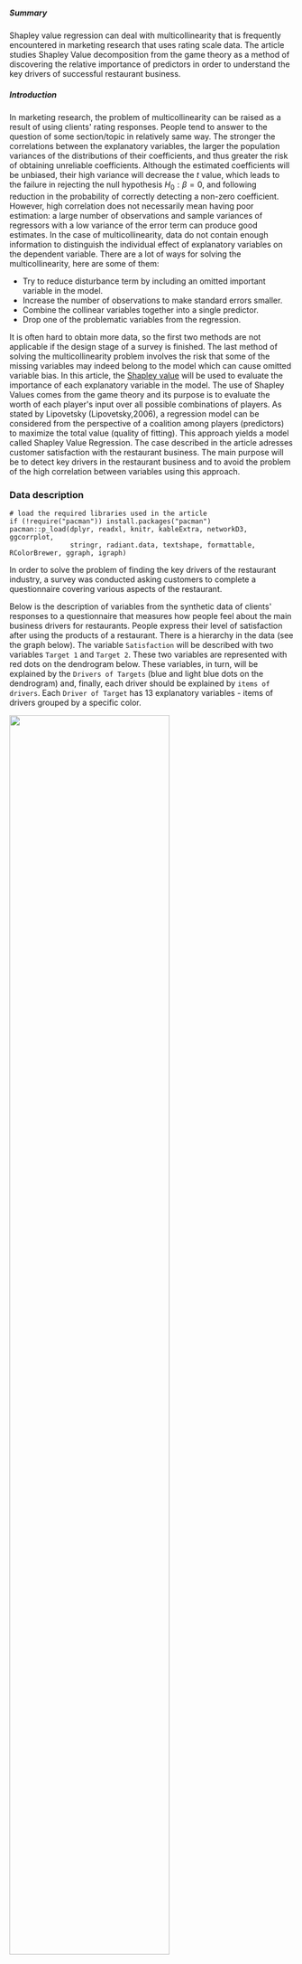 ##### Summary

Shapley value regression can deal with multicollinearity that is
frequently encountered in marketing research that uses rating scale
data. The article studies Shapley Value decomposition from the game
theory as a method of discovering the relative importance of predictors
in order to understand the key drivers of successful restaurant
business.

##### Introduction

In marketing research, the problem of multicollinearity can be raised as
a result of using clients' rating responses. People tend to answer to
the question of some section/topic in relatively same way. The stronger
the correlations between the explanatory variables, the larger the
population variances of the distributions of their coefficients, and
thus greater the risk of obtaining unreliable coefficients. Although the
estimated coefficients will be unbiased, their high variance will
decrease the $t$ value, which leads to the failure in rejecting the null
hypothesis $H_0:\beta = 0$, and following reduction in the probability
of correctly detecting a non-zero coefficient. However, high correlation
does not necessarily mean having poor estimation: a large number of
observations and sample variances of regressors with a low variance of
the error term can produce good estimates. In the case of
multicollinearity, data do not contain enough information to distinguish
the individual effect of explanatory variables on the dependent
variable. There are a lot of ways for solving the multicollinearity,
here are some of them:

-   Try to reduce disturbance term by including an omitted important
    variable in the model.
-   Increase the number of observations to make standard errors smaller.
-   Combine the collinear variables together into a single predictor.
-   Drop one of the problematic variables from the regression.

It is often hard to obtain more data, so the first two methods are not
applicable if the design stage of a survey is finished. The last method
of solving the multicollinearity problem involves the risk that some of
the missing variables may indeed belong to the model which can cause
omitted variable bias. In this article, the [Shapley
value](https://en.wikipedia.org/wiki/Shapley_value) will be used to
evaluate the importance of each explanatory variable in the model. The
use of Shapley Values comes from the game theory and its purpose is to
evaluate the worth of each player's input over all possible combinations
of players. As stated by Lipovetsky (Lipovetsky,2006), a regression
model can be considered from the perspective of a coalition among
players (predictors) to maximize the total value (quality of fitting).
This approach yields a model called Shapley Value Regression. The case
described in the article adresses customer satisfaction with the
restaurant business. The main purpose will be to detect key drivers in
the restaurant business and to avoid the problem of the high correlation
between variables using this approach.

### Data description

``` {.r}
# load the required libraries used in the article
if (!require("pacman")) install.packages("pacman")
pacman::p_load(dplyr, readxl, knitr, kableExtra, networkD3, ggcorrplot, 
               stringr, radiant.data, textshape, formattable, RColorBrewer, ggraph, igraph)
```

In order to solve the problem of finding the key drivers of the
restaurant industry, a survey was conducted asking customers to complete
a questionnaire covering various aspects of the restaurant.

Below is the description of variables from the synthetic data of
clients' responses to a questionnaire that measures how people feel
about the main business drivers for restaurants. People express their
level of satisfaction after using the products of a restaurant. There is
a hierarchy in the data (see the graph below). The variable
`Satisfaction` will be described with two variables `Target 1` and
`Target 2`. These two variables are represented with red dots on the
dendrogram below. These variables, in turn, will be explained by the
`Drivers of Targets` (blue and light blue dots on the dendrogram) and,
finally, each driver should be explained by `items of drivers`. Each
`Driver of Target` has 13 explanatory variables - items of drivers
grouped by a specific color.

<img src="/2019-12-20-Shapley-value-regression_files/figure-markdown/causalgraph-1.png" width="75%" />

All variables are observed and collected via survey and measured in
rating scales (1 to 10).

``` {.r}
data_desc <- read_excel("Shapley_Data_Rest.xlsx", sheet = "Labels")
options(knitr.kable.NA = '')
kable(data_desc) %>%
 kable_styling(bootstrap_options = "striped", full_width = F, font_size = 14) %>%
  pack_rows("Drivers of Targets", 4, 15) %>%
  pack_rows("Items of Drivers", 16, 28) %>%
  column_spec(2, bold = T, italic = T, width = "5cm")
```

<table class="table table-striped" style="font-size: 14px; width: auto !important; margin-left: auto; margin-right: auto;">
<thead>
<tr>
<th style="text-align:left;">
Variable Name
</th>
<th style="text-align:left;">
Group
</th>
<th style="text-align:left;">
Statements (Variable Description)
</th>
</tr>
</thead>
<tbody>
<tr>
<td style="text-align:left;">
Satisfaction
</td>
<td style="text-align:left;width: 5cm; font-weight: bold;font-style: italic;">
</td>
<td style="text-align:left;">
Overall satisfaction of customer
</td>
</tr>
<tr>
<td style="text-align:left;">
Target 1
</td>
<td style="text-align:left;width: 5cm; font-weight: bold;font-style: italic;">
</td>
<td style="text-align:left;">
A restaurant that enables you to step up in life
</td>
</tr>
<tr>
<td style="text-align:left;">
Target 2
</td>
<td style="text-align:left;width: 5cm; font-weight: bold;font-style: italic;">
</td>
<td style="text-align:left;">
A restaurant that allows you to live the life you choose
</td>
</tr>
<tr grouplength="12">
<td colspan="3" style="border-bottom: 1px solid;">
<strong>Drivers of Targets</strong>
</td>
</tr>
<tr>
<td style="text-align:left; padding-left: 2em;" indentlevel="1">
Commitment
</td>
<td style="text-align:left;width: 5cm; font-weight: bold;font-style: italic;">
Target 1
</td>
<td style="text-align:left;">
Showing commitment to people
</td>
</tr>
<tr>
<td style="text-align:left; padding-left: 2em;" indentlevel="1">
Update
</td>
<td style="text-align:left;width: 5cm; font-weight: bold;font-style: italic;">
</td>
<td style="text-align:left;">
Continuously updating restaurant
</td>
</tr>
<tr>
<td style="text-align:left; padding-left: 2em;" indentlevel="1">
Dedication
</td>
<td style="text-align:left;width: 5cm; font-weight: bold;font-style: italic;">
</td>
<td style="text-align:left;">
Sincerely acting in your interest
</td>
</tr>
<tr>
<td style="text-align:left; padding-left: 2em;" indentlevel="1">
Discovering better ways
</td>
<td style="text-align:left;width: 5cm; font-weight: bold;font-style: italic;">
</td>
<td style="text-align:left;">
Discovering better ways to win favor with you
</td>
</tr>
<tr>
<td style="text-align:left; padding-left: 2em;" indentlevel="1">
Fulfill expectation
</td>
<td style="text-align:left;width: 5cm; font-weight: bold;font-style: italic;">
</td>
<td style="text-align:left;">
Focus on fulfilling guest's expectations
</td>
</tr>
<tr>
<td style="text-align:left; padding-left: 2em;" indentlevel="1">
Comfort/relax
</td>
<td style="text-align:left;width: 5cm; font-weight: bold;font-style: italic;">
</td>
<td style="text-align:left;">
Delivering the resources to enable you to feel comfortable and relax
</td>
</tr>
<tr>
<td style="text-align:left; padding-left: 2em;" indentlevel="1">
Guest complaint
</td>
<td style="text-align:left;width: 5cm; font-weight: bold;font-style: italic;">
Target 2
</td>
<td style="text-align:left;">
Taking into consideration guest complaints
</td>
</tr>
<tr>
<td style="text-align:left; padding-left: 2em;" indentlevel="1">
Changing needs
</td>
<td style="text-align:left;width: 5cm; font-weight: bold;font-style: italic;">
</td>
<td style="text-align:left;">
Continuously staying relevant by understanding changing customer needs
</td>
</tr>
<tr>
<td style="text-align:left; padding-left: 2em;" indentlevel="1">
Consumer health
</td>
<td style="text-align:left;width: 5cm; font-weight: bold;font-style: italic;">
</td>
<td style="text-align:left;">
Focus on consumer health
</td>
</tr>
<tr>
<td style="text-align:left; padding-left: 2em;" indentlevel="1">
Menu by norms
</td>
<td style="text-align:left;width: 5cm; font-weight: bold;font-style: italic;">
</td>
<td style="text-align:left;">
Modifying of menu items driven by regulatory norms
</td>
</tr>
<tr>
<td style="text-align:left; padding-left: 2em;" indentlevel="1">
Various segments
</td>
<td style="text-align:left;width: 5cm; font-weight: bold;font-style: italic;">
</td>
<td style="text-align:left;">
Work for to various customer segment
</td>
</tr>
<tr>
<td style="text-align:left; padding-left: 2em;" indentlevel="1">
New mind-set
</td>
<td style="text-align:left;width: 5cm; font-weight: bold;font-style: italic;">
</td>
<td style="text-align:left;">
Understanding the new consumer mind-set
</td>
</tr>
<tr grouplength="13">
<td colspan="3" style="border-bottom: 1px solid;">
<strong>Items of Drivers</strong>
</td>
</tr>
<tr>
<td style="text-align:left; padding-left: 2em;" indentlevel="1">
Service1
</td>
<td style="text-align:left;width: 5cm; font-weight: bold;font-style: italic;">
Service
</td>
<td style="text-align:left;">
Gives polite and prompt answers/advice to my questions
</td>
</tr>
<tr>
<td style="text-align:left; padding-left: 2em;" indentlevel="1">
Service2
</td>
<td style="text-align:left;width: 5cm; font-weight: bold;font-style: italic;">
</td>
<td style="text-align:left;">
Use state-of-the-art technology (waiters enter order digital system,
POS, online payment etc.)
</td>
</tr>
<tr>
<td style="text-align:left; padding-left: 2em;" indentlevel="1">
Service3
</td>
<td style="text-align:left;width: 5cm; font-weight: bold;font-style: italic;">
</td>
<td style="text-align:left;">
Bring an order quickly and properly
</td>
</tr>
<tr>
<td style="text-align:left; padding-left: 2em;" indentlevel="1">
Food1
</td>
<td style="text-align:left;width: 5cm; font-weight: bold;font-style: italic;">
Food
</td>
<td style="text-align:left;">
Serving food
</td>
</tr>
<tr>
<td style="text-align:left; padding-left: 2em;" indentlevel="1">
Food2
</td>
<td style="text-align:left;width: 5cm; font-weight: bold;font-style: italic;">
</td>
<td style="text-align:left;">
Taste of food
</td>
</tr>
<tr>
<td style="text-align:left; padding-left: 2em;" indentlevel="1">
Food3
</td>
<td style="text-align:left;width: 5cm; font-weight: bold;font-style: italic;">
</td>
<td style="text-align:left;">
The variety of menu
</td>
</tr>
<tr>
<td style="text-align:left; padding-left: 2em;" indentlevel="1">
Food4
</td>
<td style="text-align:left;width: 5cm; font-weight: bold;font-style: italic;">
</td>
<td style="text-align:left;">
The quality of food
</td>
</tr>
<tr>
<td style="text-align:left; padding-left: 2em;" indentlevel="1">
Delivery1
</td>
<td style="text-align:left;width: 5cm; font-weight: bold;font-style: italic;">
Delivery
</td>
<td style="text-align:left;">
Preciseness
</td>
</tr>
<tr>
<td style="text-align:left; padding-left: 2em;" indentlevel="1">
Delivery2
</td>
<td style="text-align:left;width: 5cm; font-weight: bold;font-style: italic;">
</td>
<td style="text-align:left;">
Timing
</td>
</tr>
<tr>
<td style="text-align:left; padding-left: 2em;" indentlevel="1">
Delivery3
</td>
<td style="text-align:left;width: 5cm; font-weight: bold;font-style: italic;">
</td>
<td style="text-align:left;">
Quality of food
</td>
</tr>
<tr>
<td style="text-align:left; padding-left: 2em;" indentlevel="1">
Cleanliness1
</td>
<td style="text-align:left;width: 5cm; font-weight: bold;font-style: italic;">
Cleanliness
</td>
<td style="text-align:left;">
Cleanliness in the kitchen
</td>
</tr>
<tr>
<td style="text-align:left; padding-left: 2em;" indentlevel="1">
Cleanliness2
</td>
<td style="text-align:left;width: 5cm; font-weight: bold;font-style: italic;">
</td>
<td style="text-align:left;">
Cleanliness in the hall
</td>
</tr>
<tr>
<td style="text-align:left; padding-left: 2em;" indentlevel="1">
Cleanliness3
</td>
<td style="text-align:left;width: 5cm; font-weight: bold;font-style: italic;">
</td>
<td style="text-align:left;">
Cleanliness in the bathroom
</td>
</tr>
</tbody>
</table>
There are a total of 28 questions. Thirteen are about restaurant
service, food, delivery, and cleanliness. For example `Service2`:
clients are asked to evaluate their satisfaction with the usage of
state-of-the-art technology (waiters enter order digital system, POS,
online payment).

We want to know how the variables relate to the satisfaction of clients
at each level. In each step, the most important variable should be
selected.

``` {.r}
df <- read_excel("Shapley_Data_Rest.xlsx", sheet = "Data")
dim(df)
```

    ## [1] 500  28

There are 500 respondents who have answered 28 questions in the
synthetic dataset. It can be seen that the ratings are highly
correlated:

``` {.r}
paste("The correlation between Target 1 and Target 2 is", round(cor(df[,2:3])[2],3))
```

    ## [1] "The correlation between Target 1 and Target 2 is 0.859"

There is high correlation between the effort of the restaurant to help
the clients step up in life and its effort to provide the life their
customers choose. The presence of a high correlation between the
independent variables can produce erratic coefficients.

``` {.r}
corfun <- function(x){corr <- round(cor(x), 2)
ggcorrplot(corr, lab = TRUE, method = "circle", lab_size = 3)}
```

``` {.r}
corfun(df[,4:9])
```

![](/2019-12-20-Shapley-value-regression_files/figure-markdown/corplot1-1.png)

The plot above shows the correlation between the drivers of target 1. It
can be seen that the Pearson correlation coefficients for all pairs are
more than 0.73. The highest correlation is between the variables
`Dedication` (the restaurant is sincerely acting in your interest) and
`Comfort/relax` (restaurant provides the resources to enable you to feel
comfortable and relaxed).

``` {.r}
corfun(df[,10:15])
```

![](/2019-12-20-Shapley-value-regression_files/figure-markdown/corplot2-1.png)

The plot above shows the correlation between the drivers of target 2.
Similarly, there are high correlations between all pairs of variables.
The highest correlation is between the variables `Menu by norms`
(restaurant modifies menu items driven by regulatory norms) and
`Various segments` (restaurant works for various customer segments).

``` {.r}
corfun(df[,16:28])
```

![](/2019-12-20-Shapley-value-regression_files/figure-markdown/corplot3-1.png)

Finally, for the last level, the correlation between the items of
drivers is considered. As can be expected, there is high correlation in
each group of items. The highest correlation is between the cleanliness
in the hall and bathroom, followed by the strong correlation between the
taste of food and quality of food, and between the taste of food and the
variety of the menu.

We are going to study Shapley value to detect how it can be used to
avoid multicollinearity and detecting the key driver for the restaurant
industry.

Shapley value regression
========================

Shapley Value Regression is based on the thesis and post-doctoral work
of an American mathematician and a Nobel Prize-winning economist [Lloyd
Shapley](https://en.wikipedia.org/wiki/Lloyd_Shapley) (1953). The
Shapley value is a central solution concept in cooperative game theory.
In order to assess the player's contribution in a game, each individual
player has its own assigned value. The Shapley value associated with
each player in each game has a unique payoff - his 'value' (expected
marginal contribution to a random coalition). The application of this
value in regression analysis is quite intuitive: thisS approach
evaluates the contribution of each regressor variables to the model.
When fitting the multiple linear regression model, the obtained $R^2$
does not show the effect of each variable in explaining the depending
variable (in the cooperative game). To distinguish the contribution made
by the individual member of the game, the Shapley value decomposition
should be used. The share of the regressor variable $x_i$ for a given
set of $k$ predictor variables is given by the following formula:

$$
S({x_i})=\dfrac{1}{k}\sum_{r=1}^{k}\dfrac{\sum_{c=1}^{l}(R^2_{(i,r)}-R^2_{(j,r-1)})_c}{l}
$$

where

-   $k$ is the number of regressor variables in the multiple linear
    regression model
-   $R^2_{(i,r)}$ obtained from the model where the regressors are an
    r-membered subset of all possible regressors with $i^{th}$ variable
-   $R^2_{(j,r-1)}$ obtained from the model where the regressors are an
    r-membered subset of all possible regressors without $i^{th}$
    variable.

Suppose we have 3 variables, and we want to obtain Shapley value for the
variable $x_1$. We will have the eight possibilities to fit a linear
regression with these 3 variables: `0`, `x1`, `x2`, `x3`, `x1 x2`,
`x1 x3`, `x2 x3`, `x1 x2 x3`. In this case $i=1$, because the
computation is done for $x_1$, $r=3$ and, thus, $r-1=2$, $k=3$ is the
number of cases of possible models, $l$ is the number of models in each
case:

![](/2019-12-20-Shapley-value-regression_files/Shap1.PNG)

The weights of the regressions are based on the number of possible
models. We will have

-   2 regressions where $x_1$ is used with one other explanatory
    variable: `(x1, x2); (x1, x3)`
-   1 regression where $x_1$ is used its own `(x1)`\#\# D.N.WITH its
    own? ON its own?
-   1 regression where $x_1$ is used with two other variables
    `(x1,x2,x3)`

Thus we will have the following weighted Shapley value for the variable
$x_1$:

$$SV_{x_1} = \dfrac{1}{3}(R^2_{x_1}-R^2_{\beta_0})+\dfrac{1}{6}(R^2_{x_1;x_2}-R^2_{x_2}) + \dfrac{1}{6}(R^2_{x_1;x_3}-R^2_{x_3}) + \dfrac{1}{3}(R^2_{x_1;x_2;x_3}-R^2_{x_2;x_3})$$

In order to evaluate the key drivers of restaurant industries, we will
use the regression described above.

### Implementing in R

#### Level 1

For the first level, we need to evaluate how the variables `Target 1` (a
restaurant that enables you to step up in life) and `Target 2` (a
restaurant that allows you to live the life you choose) explain the
overall satisfaction of the customer.

``` {.r}
colnames(df)[2] <- "Target1"
colnames(df)[3] <- "Target2"
reglev1 <- lm(Satisfaction ~ Target1 + Target2, data = df)
summary(reglev1)
```

    ## 
    ## Call:
    ## lm(formula = Satisfaction ~ Target1 + Target2, data = df)
    ## 
    ## Residuals:
    ##     Min      1Q  Median      3Q     Max 
    ## -5.2795 -0.7771  0.0047  0.8526  7.0956 
    ## 
    ## Coefficients:
    ##             Estimate Std. Error t value Pr(>|t|)    
    ## (Intercept)  2.18626    0.23658   9.241  < 2e-16 ***
    ## Target1      0.50239    0.06295   7.981 1.01e-14 ***
    ## Target2      0.21578    0.06381   3.381 0.000778 ***
    ## ---
    ## Signif. codes:  0 '***' 0.001 '**' 0.01 '*' 0.05 '.' 0.1 ' ' 1
    ## 
    ## Residual standard error: 1.488 on 497 degrees of freedom
    ## Multiple R-squared:  0.4831, Adjusted R-squared:  0.481 
    ## F-statistic: 232.2 on 2 and 497 DF,  p-value: < 2.2e-16

The implemented regression shows that both variables are statistically
significant. And based on estimated coefficients the variable `Target 1`
is more important. However, we cannot see the relative importance of
each variable by just looking at the summary of linear regression
models. So, the Shapley Values will be used, for both coefficients
separately, to identify the most important driver of clients' overall
satisfaction at the first level.

Creating a universal function for Shapley value calculation:

``` {.r}
shap <- function(formula, var){
  ifelse(length(str_split(paste(formula)[3], pattern = "\\s\\+", simplify = T))!=1, 
      summary(lm(data=df, formula))$r.squared - 
      summary(lm(data=df, as.formula(gsub(paste0(paste(formula)[2], paste(formula)[1],
          paste(formula)[3]), pattern = paste0("\\+", var),replacement = ""))))$r.squared, 
      summary(lm(data=df, formula ))$r.squared -
      summary(lm(data=df, as.formula(paste0(paste(formula)[2],paste(formula)[1],1))))$r.squared
  )}
```

First, we need to calculate the Shapley value for each independent
variable using the functions above:

``` {.r}
(ShapValT1 <- 1/2*shap(formula = Satisfaction ~ +Target1+Target2, var = "Target1") +
    1/2 * shap(formula = Satisfaction ~ +Target1, var = "Target1"))
```

    ## [1] 0.2687259

``` {.r}
(ShapValT2 <- 1/2*shap(formula = Satisfaction ~ +Target1+Target2, var = "Target2") +
    1/2 * shap(formula = Satisfaction ~ +Target2, var = "Target2"))
```

    ## [1] 0.2084265

Finally, calculated values are re-based so that they add up to 1:

``` {.r}
shaplev1 <- data.frame(ShapValT1 = ShapValT1/(ShapValT1+ShapValT2), 
                       ShapValT2 = ShapValT2/(ShapValT1+ShapValT2))
kable(t(shaplev1)) %>%
 kable_styling(bootstrap_options = "striped", full_width = F)
```

<table class="table table-striped" style="width: auto !important; margin-left: auto; margin-right: auto;">
<tbody>
<tr>
<td style="text-align:left;">
ShapValT1
</td>
<td style="text-align:right;">
0.5631867
</td>
</tr>
<tr>
<td style="text-align:left;">
ShapValT2
</td>
<td style="text-align:right;">
0.4368133
</td>
</tr>
</tbody>
</table>
It can be sees that `Target 1` is the most important at 0.56. In other
words, the overall satisfaction of the customer is mostly described by
the ability of the restaurant to help clients step up in life. We can
decompose the regression and find out what the r-squared is made of and
have a similar result by using the function `calc.relimp` from the
package `relaimpo`. The package provides the relative importance metric
`lmg` introduced by Lindemann, Merenda, and Gold. \#\# D.N. WHY IS THIS
WORK NOT MENTIONED IN THE REFERENCE LIST?

``` {.r}
library(relaimpo)
calc.relimp(reglev1, type = c("lmg"), rela = TRUE, rank = TRUE)
```

    ## Response variable: Satisfaction 
    ## Total response variance: 4.26796 
    ## Analysis based on 500 observations 
    ## 
    ## 2 Regressors: 
    ## Target1 Target2 
    ## Proportion of variance explained by model: 48.31%
    ## Metrics are normalized to sum to 100% (rela=TRUE). 
    ## 
    ## Relative importance metrics: 
    ## 
    ##               lmg
    ## Target1 0.5562547
    ## Target2 0.4437453
    ## 
    ## Average coefficients for different model sizes: 
    ## 
    ##                1X       2Xs
    ## Target1 0.6853051 0.5023914
    ## Target2 0.6533959 0.2157771

It can be seen from the table `Relative importance metrics:` that,
although, the `lmg` value slightly differs from the above calculated
one, the conclusion is the same.

#### Level 2

To indicate the most important explanatory variable/s for `Target 1` and
`Target 2` the drivers of these variables will now be studied. Now, the
variable `Target 1` and `Target 2` are dependent on their drivers of the
target correspondingly.

``` {.r}
reglev2t1 <- lm(Target1 ~ td1_1 + td1_2 + td1_3 + td1_4 + td1_5 + td1_6, data = df)
reglev2t2 <- lm(Target2 ~ td2_1 + td2_2 + td2_3 + td2_4 + td2_5 + td2_6, data = df)
```

To see the relative importance of each variable, we need to calculate 6
Shapley values using the approach above for each target variable. As the
procedure of calculation is similar and in order to facilitate the
computational process, we will use the result obtained using the
function from `relaimpo`. The result is in the table below:

``` {.r}
shaplev2t1 <- calc.relimp(reglev2t1, type = c("lmg"), rela = TRUE, rank = TRUE)$lmg
shaplev2t2 <- calc.relimp(reglev2t2, type = c("lmg"), rela = TRUE, rank = TRUE)$lmg
shaplev2 <- data.frame(cbind(c("Commitment", "Update", "Dedication", "Discovering better ways", 
  "Fulfill expectation", "Comfort/relax"), round(as.numeric(shaplev2t1),2), 
  c("Guest complaint", "Changing needs", "Consumer health", "Menu by norms", 
  "Various segments", "New mind-set"), round(as.numeric(shaplev2t2),2)))
colnames(shaplev2) <- c("Var T1", "Target1", "Var T2", "Target2")
```

``` {.r}
shaplev2 %>%
  rownames_to_column('shap') %>%
    mutate(Target1 = color_tile("white","lightpink")(Target1),
           Target2 = color_tile("white","khaki1")(Target2)) %>%
  column_to_rownames('shap') %>%    
kable(escape = F, booktabs = T) %>%
kable_styling( full_width = F, font_size = 13)
```

In the case of Target 1, the focus of the restaurant on discovering
better ways to win favor with its clients is the most important key
driver for the target variable. For Target 2 (a restaurant that allows
you to live the life you choose) the most two important variables are
the focus of the restaurant on consumer health (actually, the score for
`Consumer health` is 0.1899209, the score for `Menu by norms` is
0.1895162).

![](/2019-12-20-Shapley-value-regression_files/Shap2.PNG)

#### Level 3

And finally, we will attempt to reveal the most important variable for
each driver of targets. The result from package `relaimpo` is in the
table below:

``` {.r}
shaplev3 <- sapply(colnames(df[-c(1:3, 16:28)]),
  function(x){form <- as.formula(paste0(x,"~Service1 + Service2 + Service3 + Food1 + Food2 + 
   Food3 + Food4 + Delivery1 + Delivery2 + Delivery3 + Cleanliness1 + Cleanliness2 + Cleanliness3"))
    reglev3  <- lm(form, data = df)
    calc.relimp(reglev3 , type = c("lmg"), rela = TRUE, rank = TRUE)$lmg})

cn <- colnames(shaplev3)
rownames(shaplev3) <- c("Politeness", "Technology", "Proper order",  "Food serving", "Food taste", 
  "Food variety","Food quality", "Delivery accuracy", "Delivery timing", "Delivery food quality", 
  "Clean kitchen", "Clean hall", "Clean bathroom")
data.frame(round(shaplev3,2)) %>%
  rownames_to_column('shap') %>% mutate(
    td1_1 =color_tile("white","lightgreen")(td1_1), td1_2 =color_tile("white","lightgreen")(td1_2),
    td1_3 =color_tile("white","lightgreen")(td1_3), td1_4 =color_tile("white","lightgreen")(td1_4),
    td1_5 =color_tile("white","lightgreen")(td1_5), td1_6 =color_tile("white","lightgreen")(td2_6),
    td2_1 =color_tile("white","lightblue")(td2_1), td2_2 =color_tile("white","lightblue")(td2_2),
    td2_3 =color_tile("white","lightblue")(td2_3), td2_4 =color_tile("white","lightblue")(td2_4),
    td2_5 =color_tile("white","lightblue")(td2_5), td2_6 =color_tile("white","lightblue")(td2_6)) %>%
  column_to_rownames('shap') %>%
  rename("Commitment" = cn[1], "Update" = cn[2], "Dedication" = cn[3], "Discovering better ways" = cn[4],
    "Fulfill expectation" = cn[5], "Comfort/relax" = cn[6], "Guest complaint" = cn[7], "Changing needs" = cn[8],
    "Consumer health" = cn[9], "Menu by norms" = cn[10], "Various segments" = cn[11], "New mind-set" = cn[12]) %>%
kable(escape = F, booktabs = T) %>%
kable_styling( full_width = F, font_size = 13) %>%
  row_spec(0, bold = T, font_size = 9)
```

![](/2019-12-20-Shapley-value-regression_files/Shap3.PNG)

It seems that *politeness* of staff is *the most important* item for all
drivers (for both targets). In other words, the satisfaction of clients
with the staff attitude toward customers has the biggest impact and
makes up to approximately 20% of their argument in your favor. For
almost all drivers the *quality of food* is the *second* key item in
terms of importance. The *cleanliness in the kitchen* is the *third*
dominant item for drivers like continuously updating restaurants, acting
in the interest of the customer, fulfilling their expectations and
paying attention to consumer health. For the following drivers:
discovering better ways to win favor with the customer, working for
various customer segments *the quality of delivery food* is the *third*
important variable. And finally, the *accuracy of delivery* is important
in the positive assessment of such drivers as delivering the resources
to enable clients to feel comfortable and relax, taking into
consideration guest complaints, understanding the changing needs and a
new mindset of customer and paying attention to consumer health.

Conclusion
==========

Shapley Value Regression is widely used in ranked customer responses,
because of multicollinearity. In order to understand the key drivers of
successful restaurant business the Shapley Value, which shows the
relative importance of predictors, can be used. The idea of Shapley
value regression is in the changes \#\# D.N.IN THE CAHNGES? in $R^2$
when the chosen predictor is removed from the model. So for each
regressor, all possible subsets of the remaining predictors are used to
evaluate the regression and the explanatory variable with the highest
additional contribution will be the most important prediction.

Shapley value assigns relative ranking for each predictor by showing the
dominance of explanatory variables: from the Shapley values regression,
we can conclude that the variable about the ability of restaurant assist
its customers in stepping up in life is the most important in describing
their overall satisfaction. In the second stage analysis, the dominant
variable became the effort of the restaurant to discover better ways to
win favor with clients (for `Target 1`) and paying attention to
consumer's health is most important for `Target 2`. Finally, the third
level shows that for this task the politeness of staff mostly impacts
gaining a positive attitude of customers toward the restaurant.

For other types of models (for example generalized linear models:
logistic, Poisson regression, etc.) calculation of $R^2$ is not
appropriate and the approach of using pseudo-$R^2$ or other approached
to calculate the relative weights (see
[here](https://www.r-bloggers.com/4-reasons-to-compute-importance-using-relative-weights-rather-than-shapley-regression/))
will be applied. Also, for the future work adjusted $R^2$ (as number of
regressors in different models is different) instead of $R^2$ can be
considered.

Reference List
--------------

> Mishra, S.K. (2016) ?Shapley value regression and the resolution of
> multicollinearity?, MPRA, (72116). Available at:
> <https://mpra.ub.uni-muenchen.de/72116/>.

> Lipovetsky, S. (2006) ?Entropy Criterion In Logistic Regression And
> Shapley Value Of Predictors?, Journal of modern applied statistical
> methods: JMASM, 5, pp. 95?106. doi: 10.22237/jmasm/1146456480.

> Hart S. (1989) Shapley Value. In: Eatwell J., Milgate M., Newman P.
> (eds) Game Theory. The New Palgrave. Palgrave Macmillan, London
